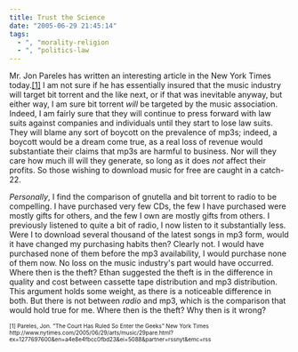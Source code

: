 ```yaml
---
title: Trust the Science
date: "2005-06-29 21:45:14"
tags:
  - ", "morality-religion
  - ", "politics-law
---
```

<p>Mr. Jon Pareles has written an interesting article in the New York Times today.<a href="http://www.nytimes.com/2005/06/29/arts/music/29pare.html?ex=1277697600&en=a4e8e4fbcc0fbd23&ei=5088&partner=rssnyt&emc=rss">[1]</a> I am not sure if he has essentially insured that the music industry will target bit torrent and the like next, or if that was inevitable anyway, but either way, I am sure bit torrent <em>will</em> be targeted by the music association.  Indeed, I am fairly sure that they will continue to press forward with law suits against companies and individuals until they start to lose law suits. They will blame any sort of boycott on the prevalence of mp3s; indeed, a boycott would be a dream come true, as a real loss of revenue would substantiate their claims that mp3s are harmful to business.  Nor will they care how much ill will they generate, so long as it does <em>not</em> affect their profits.  So those wishing to download music for free are caught in a catch-22.</p>  <p><em>Personally</em>, I find the comparison of gnutella and bit torrent to radio to be compelling.  I have purchased very few CDs, the few I have purchased were mostly gifts for others, and the few I own are mostly gifts from others.  I previously listened to quite a bit of radio, I now listen to it substantially less.  Were I to download several thousand of the latest songs in mp3 form, would it have changed my purchasing habits then?  Clearly not.  I would have purchased none of them before the mp3 availability, I would purchase none of them now.  No loss on the music industry's part would have occurred.  Where then is the theft?  Ethan suggested the theft is in the difference in quality and cost between cassette tape distribution and mp3 distribution.  This argument holds some weight, as there is a noticeable difference in both.  But there is not between <em>radio</em> and mp3, which is the comparison that would hold true for me.  Where then is the theft?  Why then is it wrong?</p>  <font size="-2"> [1] Pareles, Jon. "The Court Has Ruled So Enter the Geeks" New York Times http://www.nytimes.com/2005/06/29/arts/music/29pare.html?ex=1277697600&en=a4e8e4fbcc0fbd23&ei=5088&partner=rssnyt&emc=rss </font>

